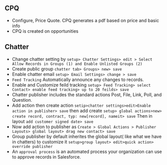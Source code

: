 
## CPQ
* Configure, Price Quote. CPQ generates a pdf based on price and basic info 
* CPQ is created on opportunities
## Chatter
* Change chatter setting by `setup> Chatter Settings> edit > Select Allow Records in Groups (1) and Enable Unlisted Groups (2)`
* Create public group `chatter tab> Groups> new> save`
* Enable chatter email `setup> Email Settings> change > save`
* `Feed Tracking` Automatically announce any changes to records. 
* Enable and Customize feild tracking `setup> Feed Tracking> select Contact> enable feed tracking> up to 20 feilds> save`
* Chatter publisher includes the standard actions Post, File, Link, Poll, and Question.
* Add action then create action `setip>chatter settings>edit>Enable action in publisher> save` then add create `setup> global actions>new> create record, contract, typ: new[record], nameit> save` 
Then in layout `add customer signed date> save`
* Now add action to publisher as `Create > Global Actions > Publisher Layouts> global layout> drag new contact> save`
* Group publisher by default inherites the global layout( like what we have in chatters) to customize it `setup>group layout> edit>quick action> override publisher`
* An `approval process` is an automated process your organization can use to approve records in Salesforce. 
